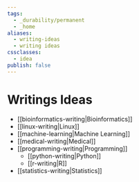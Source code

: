 ```yaml
---
tags:
  - _durability/permanent
  - _home
aliases:
  - writing-ideas
  - writing ideas
cssclasses:
  - idea
publish: false
---
```

# Writings Ideas
- [[bioinformatics-writing|Bioinformatics]]
- [[linux-writing|Linux]]
- [[machine-learning|Machine Learning]]
- [[medical-writing|Medical]]
- [[programming-writing|Programming]]
  - [[python-writing|Python]]
  - [[r-writing|R]]
- [[statistics-writing|Statistics]]
